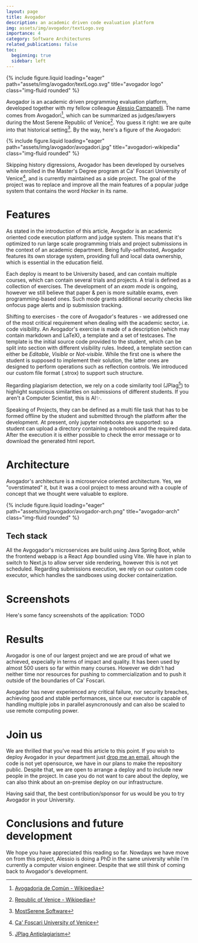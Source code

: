 ```yaml
---
layout: page
title: Avogador
description: an academic driven code evaluation platform
img: assets/img/avogador/textLogo.svg
importance: 4
category: Software Architectures
related_publications: false
toc:
  beginning: true
  sidebar: left
---
```


<div class="row">    
    <div class="col-sm mt-3 mt-md-0">
        {% include figure.liquid loading="eager" path="assets/img/avogador/textLogo.svg" title="avogador logo" class="img-fluid rounded" %}
    </div>
</div>

Avogador is an academic driven programming evaluation platform, developed together with my fellow colleague [Alessio Campanelli](https://www.unive.it/data/persone/28847327).
The name comes from Avogadori[^1], which can be summarized as judges/lawyers during the Most Serene Republic of Venice[^2].
You guess it right: we are quite into that historical setting[^3].
By the way, here's a figure of the Avogadori:

<div class="row">    
    <div class="col-sm mt-3 mt-md-0">
        {% include figure.liquid loading="eager" path="assets/img/avogador/avogadori.jpg" title="avogadori-wikipedia" class="img-fluid rounded" %}
    </div>
</div>

Skipping history digressions, Avogador has been developed by ourselves while enrolled in the Master's Degree program at Ca' Foscari University of Venice[^4], and is currently maintained as a side project.
The goal of the project was to replace and improve all the main features of a popular judge system that contains the word _Hacker_ in its name.

# Features

As stated in the introduction of this article, Avogador is an academic oriented code execution platform and judge system.
This means that it's optimized to run large scale programming trials and project submissions in the context of an academic department.
Being fully-selfhosted, Avogador features its own storage system, providing full and local data ownership, which is essential in the education field.

Each deploy is meant to be University based, and can contain multiple courses, which can contain several trials and projects.
A trial is defined as a collection of exercises.
The development of an _exam mode_ is ongoing, however we still believe that paper & pen is more suitable exams, even programming-based ones.
Such mode grants additional security checks like onfocus page alerts and ip submission tracking.

Shifting to exercises - the core of Avogador's features - we addressed one of the most critical requirement when dealing with the academic sector, i.e. code visibility.
An Avogador's exercise is made of a description (which may contain markdown and LaTeX), a template and a set of testcases.
The template is the initial source code provided to the student, which can be split into section with different visibility rules.
Indeed, a template section can either be _Editable_, _Visible_ or _Not-visible_. While the first one is where the student is supposed to implement their solution, the latter ones are designed to perform operations such as reflection controls.
We introduced our custom file format (.strox) to support such structure.

Regarding plagiarism detection, we rely on a code similarity tool (JPlag[^5]) to highlight suspicious similarities on submissions of different students.
If you aren't a Computer Scientist, this is AI✨.

Speaking of Projects, they can be defined as a multi file task that has to be formed offline by the student and submitted through the platform after the development.
At present, only jupyter notebooks are supported: so a student can upload a directory containing a notebook and the required data.
After the execution it is either possible to check the error message or to download the generated html report.

# Architecture

Avogador's architecture is a microservice oriented architecture. Yes, we "overstimated" it, but it was a cool project to mess around with a couple of concept that we thought were valuable to explore.

<div class="row">    
    <div class="col-sm mt-3 mt-md-0">
        {% include figure.liquid loading="eager" path="assets/img/avogador/avogador-arch.png" title="avogador-arch" class="img-fluid rounded" %}
    </div>
</div>

## Tech stack

All the Avgogador's microservices are build using Java Spring Boot, while the frontend webapp is a React App boundled using Vite.
We have in plan to switch to Next.js to allow server side rendering, however this is not yet scheduled.
Regarding submissions execution, we rely on our custom code executor, which handles the sandboxes using docker containerization.

# Screenshots

Here's some fancy screenshots of the application: TODO

# Results

Avogador is one of our largest project and we are proud of what we achieved, expecially in terms of impact and quality.
It has been used by almost 500 users so far within many courses.
However we didn't had neither time nor resources for pushing to commercialization and to push it outside of the boundaries of Ca' Foscari.

Avogador has never experienced any critical failure, nor security breaches, achieving good and stable performances, since our executor is capable of handling multiple jobs in parallel asyncronously and can also be scaled to use remote computing power.

# Join us

We are thrilled that you've read this article to this point.
If you wish to deploy Avogador in your department just [drop me an email](mailto:mario.gottardo@mostserene.eu), altough the code is not yet opensource, we have in our plans to make the repository public.
Despite that, we are open to arrange a deploy and to include new people in the project.
In case you do not want to care about the deploy, we can also think about an on-premise deploy on our infrastructure.

Having said that, the best contribution/sponsor for us would be you to try Avogador in your University.

# Conclusions and future development

We hope you have appreciated this reading so far.
Nowdays we have move on from this project, Alessio is doing a PhD in the same university while I'm currently a computer vision engineer. Despite that we still think of coming back to Avogador's development.

[^1]: [Avogadoria de Comùn - Wikipedia](https://en.wikipedia.org/wiki/Avogadoria_de_Com%C3%B9n)
[^2]: [Republic of Venice - Wikipedia](https://en.wikipedia.org/wiki/Republic_of_Venice)
[^3]: [MostSerene Software](https://mostserene.eu)
[^4]: [Ca' Foscari University of Venice](https://www.unive.it/)
[^5]: [JPlag Antiplagiarism](https://github.com/jplag/JPlag)
